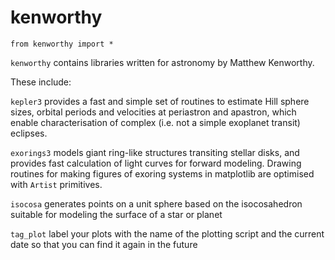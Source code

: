 # kenworthy

    from kenworthy import *

`kenworthy` contains libraries written for astronomy by Matthew Kenworthy.

These include:

`kepler3` provides a fast and simple set of routines to estimate Hill sphere sizes, orbital periods and velocities at periastron and apastron, which enable characterisation of complex (i.e. not a simple exoplanet transit) eclipses.

`exorings3` models giant ring-like structures transiting stellar disks, and provides fast calculation of light curves for forward modeling. Drawing routines for making figures of exoring systems in matplotlib are optimised with `Artist` primitives.
 
`isocosa` generates points on a unit sphere based on the isocosahedron suitable for modeling the surface of a star or planet

`tag_plot` label your plots with the name of the plotting script and the current date so that you can find it again in the future
